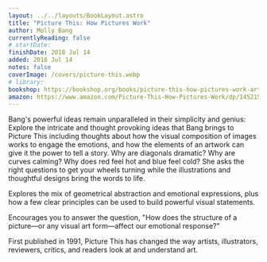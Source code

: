 ```yaml
---
layout: ../../layouts/BookLayout.astro
title: "Picture This: How Pictures Work"
author: Molly Bang
currentlyReading: false
# startDate:
finishDate: 2018 Jul 14
added: 2018 Jul 14
notes: false
coverImage: /covers/picture-this.webp
# library:
bookshop: https://bookshop.org/books/picture-this-how-pictures-work-art-books-graphic-design-books-how-to-books-visual-arts-books-design-theory-books/9781452151991
amazon: https://www.amazon.com/Picture-This-How-Pictures-Work/dp/1452151997
---
```


Bang's powerful ideas remain unparalleled in their simplicity and genius: Explore the intricate and thought provoking ideas that Bang brings to Picture This including thoughts about how the visual composition of images works to engage the emotions, and how the elements of an artwork can give it the power to tell a story. Why are diagonals dramatic? Why are curves calming? Why does red feel hot and blue feel cold? She asks the right questions to get your wheels turning while the illustrations and thoughtful designs bring the words to life.

Explores the mix of geometrical abstraction and emotional expressions, plus how a few clear principles can be used to build powerful visual statements.

Encourages you to answer the question, "How does the structure of a picture—or any visual art form—affect our emotional response?"

First published in 1991, Picture This has changed the way artists, illustrators, reviewers, critics, and readers look at and understand art.  
